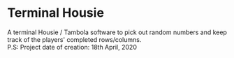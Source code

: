 # Terminal Housie
A terminal Housie / Tambola software to pick out random numbers and keep track of the players' completed rows/columns.    
P.S: Project date of creation: 18th April, 2020
